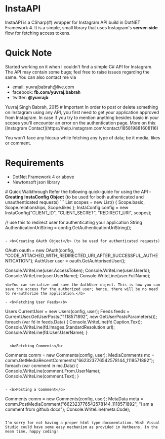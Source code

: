 # InstaAPI
InstaAPI is a CSharp(#) wrapper for Instagram API build in DotNET Framework 4. It is a simple, small library that uses Instagram's <b>server-side</b> flow for fetching access tokens.
# Quick Note
Started working on it when I couldn't find a simple C# API for Instagram.<br/>
The API may contain some bugs; feel free to raise issues regarding the same. You can also contact me via <br/>
<ul>
	<li>email: yuvrajbabrah@live.com</li>
	<li>facebook: <b>fb.com/yuvraj.babrah</b></li>
	<li>twitter: <b>@yuvrajb</b></li>
</ul>
Yuvraj Singh Babrah, 2015
# Important
In order to post or delete something on Instagram using any API, you first need to get your application approved from Instagram. In case if you try to mention anything besides basic in your scopes you'll encounter an error on the authentication page. More on this: [Instagram Contact](https://help.instagram.com/contact/185819881608116)

You won't face any hiccup while fetching any type of data; be it media, likes or comment.
# Requirements
<ul>
	<li>DotNet Framework 4 or above</li>
	<li>Newtonsoft json library</li>
</ul>
# Quick Walkthrough
	Refer the following quick-guide for using the API
  - <b>Creating InstaConfig Object</b> (to be used for both authenticated and unauthenticated requests)
  ```
  List<Scope> scopes = new List<Scope>() { Scope.basic, Scope.relationships, Scope.likes };
  InstaConfig config = new InstaConfig("CLIENT_ID", "CLIENT_SECRET", "REDIRECT_URI", scopes);
  
  // use this to redirect user for authenticating your application
  String AuthenticationUriString = config.GetAuthenticationUriString();  
   ```
  
  - <b>Creating OAuth Object</b> (to be used for authenticated requests)
  ```
  OAuth oauth = new OAuth(config, "CODE_ATTACHED_WITH_REDIRECTED_URI_AFTER_SUCCESSFUL_AUTHENTICATION");
  AuthUser user = oauth.GetAuhtorisedUser();

  Console.WriteLine(user.AccessToken);
  Console.WriteLine(user.UserId);
  Console.WriteLine(user.UserName);
  Console.WriteLine(user.FullName);
  ```
  <b>You can serialize and save the AuthUser object. This is how you can save the access for the authorized user; hence, there will be no need to re-authorize the application.</b>
  
  - <b>Fetching User Feeds</b>
  ```
  Users CurrentUser = new Users(config, user);
  Feeds feeds = CurrentUser.GetUserPosts("1118571892", new GetUserPostsParameters());
  foreach (var fd in feeds.Data)
  {
      Console.WriteLine(fd.Caption.Text);
      Console.WriteLine(fd.Images.StandardResolution.url);
      Console.WriteLine(fd.User.UserName);
  }
  ```
  
  - <b>Fetching Comments</b>
  ```
  Comments comm = new Comments(config, user);
  MediaComments mc = comm.GetMediaRecentComments("662323776542578144_1118571892");
  foreach (var comment in mc.Data)
  {
      Console.WriteLine(comment.From.UserName);
      Console.WriteLine(comment.Text);
  }
  ```
  
  - <b>Posting a Commment</b>
  ```
  Comments comm = new Comments(config, user);
  MetaData meta = comm.PostMediaComment("662323776542578144_1118571892", "i am a comment from github docs");
  Console.WriteLine(meta.Code);
  ```
  
  I'm sorry for not having a proper html type documentation. Wish Visual Studio could have some easy mechanism as provided in Netbeans. In the mean time, happy coding!
